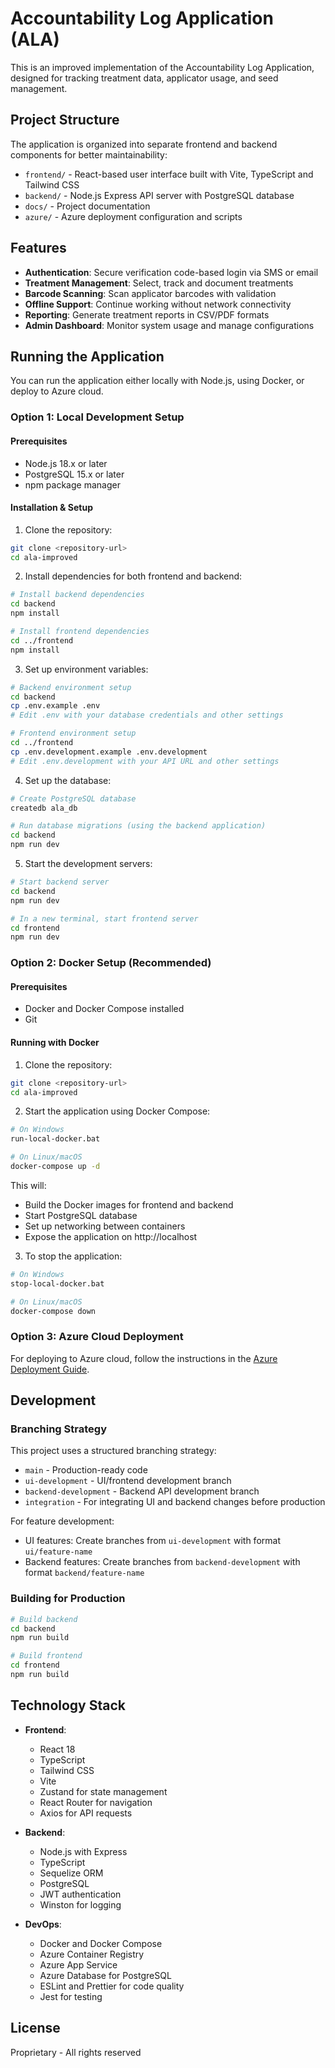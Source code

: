 # Accountability Log Application (ALA)

This is an improved implementation of the Accountability Log Application, designed for tracking treatment data, applicator usage, and seed management.

## Project Structure

The application is organized into separate frontend and backend components for better maintainability:

- `frontend/` - React-based user interface built with Vite, TypeScript and Tailwind CSS
- `backend/` - Node.js Express API server with PostgreSQL database
- `docs/` - Project documentation
- `azure/` - Azure deployment configuration and scripts

## Features

- **Authentication**: Secure verification code-based login via SMS or email
- **Treatment Management**: Select, track and document treatments
- **Barcode Scanning**: Scan applicator barcodes with validation
- **Offline Support**: Continue working without network connectivity
- **Reporting**: Generate treatment reports in CSV/PDF formats
- **Admin Dashboard**: Monitor system usage and manage configurations

## Running the Application

You can run the application either locally with Node.js, using Docker, or deploy to Azure cloud.

### Option 1: Local Development Setup

#### Prerequisites

- Node.js 18.x or later
- PostgreSQL 15.x or later
- npm package manager

#### Installation & Setup

1. Clone the repository:

```bash
git clone <repository-url>
cd ala-improved
```

2. Install dependencies for both frontend and backend:

```bash
# Install backend dependencies
cd backend
npm install

# Install frontend dependencies
cd ../frontend
npm install
```

3. Set up environment variables:

```bash
# Backend environment setup
cd backend
cp .env.example .env
# Edit .env with your database credentials and other settings

# Frontend environment setup
cd ../frontend
cp .env.development.example .env.development
# Edit .env.development with your API URL and other settings
```

4. Set up the database:

```bash
# Create PostgreSQL database
createdb ala_db

# Run database migrations (using the backend application)
cd backend
npm run dev
```

5. Start the development servers:

```bash
# Start backend server
cd backend
npm run dev

# In a new terminal, start frontend server
cd frontend
npm run dev
```

### Option 2: Docker Setup (Recommended)

#### Prerequisites

- Docker and Docker Compose installed
- Git

#### Running with Docker

1. Clone the repository:

```bash
git clone <repository-url>
cd ala-improved
```

2. Start the application using Docker Compose:

```bash
# On Windows
run-local-docker.bat

# On Linux/macOS
docker-compose up -d
```

This will:
- Build the Docker images for frontend and backend
- Start PostgreSQL database
- Set up networking between containers
- Expose the application on http://localhost

3. To stop the application:

```bash
# On Windows
stop-local-docker.bat

# On Linux/macOS
docker-compose down
```

### Option 3: Azure Cloud Deployment

For deploying to Azure cloud, follow the instructions in the [Azure Deployment Guide](azure/README.md).

## Development

### Branching Strategy

This project uses a structured branching strategy:

- `main` - Production-ready code
- `ui-development` - UI/frontend development branch
- `backend-development` - Backend API development branch
- `integration` - For integrating UI and backend changes before production

For feature development:
- UI features: Create branches from `ui-development` with format `ui/feature-name`
- Backend features: Create branches from `backend-development` with format `backend/feature-name`

### Building for Production

```bash
# Build backend
cd backend
npm run build

# Build frontend
cd frontend
npm run build
```

## Technology Stack

- **Frontend**:
  - React 18
  - TypeScript
  - Tailwind CSS
  - Vite
  - Zustand for state management
  - React Router for navigation
  - Axios for API requests

- **Backend**:
  - Node.js with Express
  - TypeScript
  - Sequelize ORM
  - PostgreSQL
  - JWT authentication
  - Winston for logging

- **DevOps**:
  - Docker and Docker Compose
  - Azure Container Registry
  - Azure App Service
  - Azure Database for PostgreSQL
  - ESLint and Prettier for code quality
  - Jest for testing

## License

Proprietary - All rights reserved
